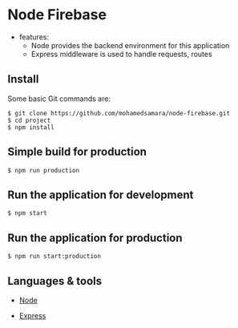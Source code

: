 # Node Firebase

* features:   
  * Node provides the backend environment for this application
  * Express middleware is used to handle requests, routes


## Install

Some basic Git commands are:

```
$ git clone https://github.com/mohamedsamara/node-firebase.git
$ cd project
$ npm install
```

## Simple build for production

```
$ npm run production
```

## Run the application for development

```
$ npm start
```

## Run the application for production

```
$ npm run start:production
```

## Languages & tools

- [Node](https://nodejs.org/en/)

- [Express](https://expressjs.com/)


